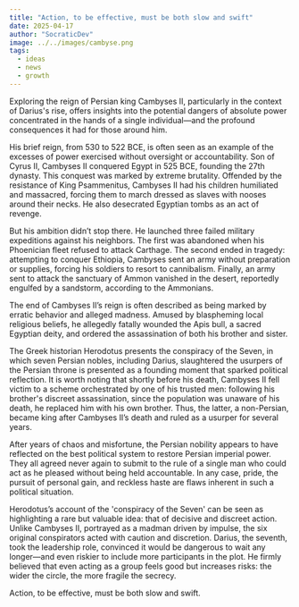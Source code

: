 ```yaml
---
title: "Action, to be effective, must be both slow and swift"
date: 2025-04-17
author: "SocraticDev"
image: ../../images/cambyse.png
tags:
  - ideas
  - news
  - growth
---
```


Exploring the reign of Persian king Cambyses II, particularly in the context of Darius's rise, offers insights into the potential dangers of absolute power concentrated in the hands of a single individual—and the profound consequences it had for those around him.

His brief reign, from 530 to 522 BCE, is often seen as an example of the excesses of power exercised without oversight or accountability. Son of Cyrus II, Cambyses
II conquered Egypt in 525 BCE, founding the 27th dynasty. This conquest was marked
by extreme brutality. Offended by the resistance of King Psammenitus, Cambyses II
had his children humiliated and massacred, forcing them to march dressed as
slaves with nooses around their necks. He also desecrated Egyptian tombs as an
act of revenge.

But his ambition didn’t stop there. He launched three failed military
expeditions against his neighbors. The first was abandoned when his Phoenician
fleet refused to attack Carthage. The second ended in tragedy: attempting to
conquer Ethiopia, Cambyses sent an army without preparation or supplies,
forcing his soldiers to resort to cannibalism. Finally, an army sent to attack
the sanctuary of Ammon vanished in the desert, reportedly engulfed by a
sandstorm, according to the Ammonians.

The end of Cambyses II’s reign is often described as being marked by erratic behavior and alleged madness. Amused by blaspheming local religious beliefs, he allegedly fatally wounded the Apis bull, a sacred Egyptian deity, and ordered the assassination of both his brother and sister.

The Greek historian Herodotus presents the conspiracy of the Seven, in which
seven Persian nobles, including Darius, slaughtered the usurpers of the Persian
throne is presented as a founding moment that sparked political reflection. It
is worth noting that shortly before his death, Cambyses II fell victim to a scheme
orchestrated by one of his trusted men: following his brother's discreet assassination, since the population was unaware of his death, he replaced him
with his own brother. Thus, the latter, a non-Persian, became king after
Cambyses II’s death and ruled as a usurper for several years.

After years of chaos and misfortune, the Persian nobility appears to have reflected on the best political system to restore Persian imperial power. They
all agreed never again to submit to the rule of a single man who could act as
he pleased without being held accountable. In any case, pride, the pursuit of
personal gain, and reckless haste are flaws inherent in such a political
situation.

Herodotus’s account of the 'conspiracy of the Seven' can be seen as
highlighting a rare but valuable idea: that of decisive and discreet action.
Unlike Cambyses II, portrayed as a madman driven by impulse, the six original
conspirators acted with caution and discretion. Darius, the seventh, took the
leadership role, convinced it would be dangerous to wait any longer—and even
riskier to include more participants in the plot. He firmly believed that even
acting as a group feels good but increases risks: the wider the circle, the
more fragile the secrecy.

Action, to be effective, must be both slow and swift.
